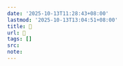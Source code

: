 ```yaml
---
date: '2025-10-13T11:28:43+08:00'
lastmod: '2025-10-13T13:04:51+08:00'
title: 󰞗
url: 󰞗
tags: []
src:
note:
---
```

